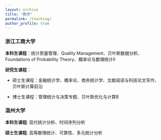 ```yaml
---
layout: archive
title: "教学"
permalink: /teaching/
author_profile: true
---
```



### 浙江工商大学

**本科生课程**：统计质量管理、Quality Management、贝叶斯数据分析、Foundations of Probability Theory、概率论与数理统计II

**研究生课程**：

- 硕士生课程：金融统计学、概率论、商务统计学、文献阅读与科技论文写作、贝叶斯计算前沿

- 博士生课程：管理统计与决策专题、贝叶斯优化与计算B

### 温州大学

**本科生课程**: 现代统计分析、时间序列分析

**硕士生课程**: 高等数理统计、可靠性、多元统计分析